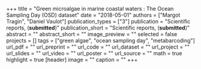 +++
title = "Green microalgae in marine coastal waters : The Ocean Sampling Day (OSD) dataset"
date = "2018-05-01"
authors = ["Margot Tragin", "Daniel Vaulot"]
publication_types = ["3"]
publication = "Scientific reports, (**submitted**)"
publication_short = "Scientific reports, (**submitted**)"
abstract = ""
abstract_short = ""
image_preview = ""
selected = false
projects = []
tags = ["green algae", "ocean sampling day", "metabarcoding"]
url_pdf = ""
url_preprint = ""
url_code = ""
url_dataset = ""
url_project = ""
url_slides = ""
url_video = ""
url_poster = ""
url_source = ""
math = true
highlight = true
[header]
image = ""
caption = ""
+++
